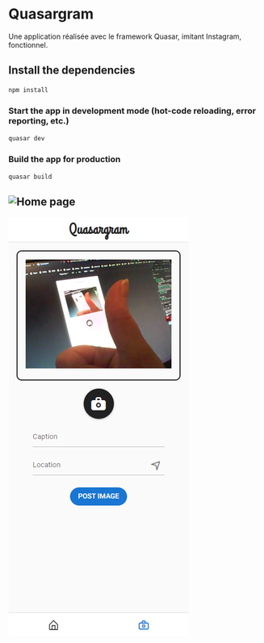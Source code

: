 # Quasargram

Une application réalisée avec le framework Quasar, imitant Instagram, fonctionnel.
## Install the dependencies
```bash
npm install
```

### Start the app in development mode (hot-code reloading, error reporting, etc.)
```bash
quasar dev
```


### Build the app for production
```bash
quasar build
```

![Home page](https://ibb.co/RPFPGjH "Home Page")
------------------------------------------------
![Camera page](src\assets\pic2.png "Camera Page")

